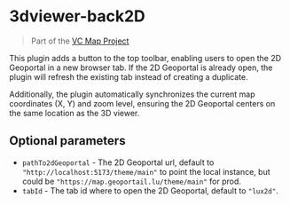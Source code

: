 # 3dviewer-back2D

> Part of the [VC Map Project](https://github.com/virtualcitySYSTEMS/map-ui)

This plugin adds a button to the top toolbar, enabling users to open the 2D Geoportal in a new browser tab. If the 2D Geoportal is already open, the plugin will refresh the existing tab instead of creating a duplicate.

Additionally, the plugin automatically synchronizes the current map coordinates (X, Y) and zoom level, ensuring the 2D Geoportal centers on the same location as the 3D viewer.

## Optional parameters

- `pathTo2dGeoportal` - The 2D Geoportal url, default to `"http://localhost:5173/theme/main"` to point the local instance, but could be `"https://map.geoportail.lu/theme/main"` for prod.
- `tabId` - The tab id where to open the 2D Geoportal, default to `"lux2d"`.